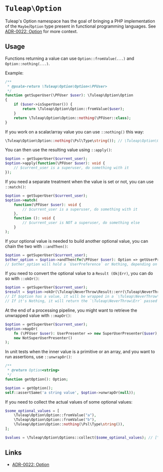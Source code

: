 # `Tuleap\Option`

Tuleap's Option namespace has the goal of bringing a PHP implementation of the `Maybe`/`Option` type present in functional
programming languages. See [ADR-0022: Option][0] for more context.

## Usage

Functions returning a value can use `Option::fromValue(...)` and `Option::nothing(...)`.

Example:

```php
/**
 * @psalm-return \Tuleap\Option\Option<\PFUser>
 */
function getSuperUser(\PFUser $user): \Tuleap\Option\Option
{
    if ($user->isSuperUser()) {
        return \Tuleap\Option\Option::fromValue($user);
    }
    return \Tuleap\Option\Option::nothing(\PFUser::class);
}
```

If you work on a scalar/array value you can use `::nothing()` this way:

```php
\Tuleap\Option\Option::nothing(\Psl\Type\string()); // \Tuleap\Option\Option<string>
```

You can then use the resulting value using `::apply()`:
```php
$option = getSuperUser($current_user);
$option->apply(function(\PFUser $user): void {
    // $current_user is a superuser, do something with it
});
```

If you need a separate treatment when the value is set or not, you can use `::match()`:
```php
$option = getSuperUser($current_user);
$option->match(
    function(\PFUser $user): void {
        // $current_user is a superuser, do something with it
    },
    function (): void {
        // $current_user is NOT a superuser, do something else
    }
);
```

If your optional value is needed to build another optional value, you can chain the two with `::andThen()`:
```php
$option = getSuperUser($current_user);
$other_option = $option->andThen(fn(\PFUser $user): Option => getUserPreference($user));
// $other_option will hold a `UserPreference` or Nothing, depending on the return of the function `getUserPreference`
```

If you need to convert the optional value to a `Result (Ok|Err)`, you can do so with `::okOr()`:
```php
$option = getSuperUser($current_user);
$result = $option->okOr(\Tuleap\NeverThrow\Result::err(\Tuleap\NeverThrow\Fault::fromMessage('Current user is not a super user')));
// If $option has a value, it will be wrapped in a `\Tuleap\NeverThrow\Ok`.
// If it's Nothing, it will return the `\Tuleap\NeverThrow\Err` passed as parameter.
```

At the end of a processing pipeline, you might want to retrieve the unwrapped value with `::mapOr()`:
```php
$option = getSuperUser($current_user);
$option->mapOr(
    fn (\PFUser $user): UserPresenter => new SuperUserPresenter($user),
    new NotSuperUserPresenter()
);
```

In unit tests when the inner value is a primitive or an array, and you want to run assertions, use `::unwrapOr()`:

```php
/**
 * @return Option<string>
 */
function getOption(): Option;

$option = getOption();
self::assertSame('a string value', $option->unwrapOr(null));
```

If you need to collect the actual values of some optional values:

```php
$some_optional_values = [
    \Tuleap\Option\Option::fromValue("a"),
    \Tuleap\Option\Option::fromValue("b"),
    \Tuleap\Option\Option::nothing(\Psl\Type\string()),
];

$values = \Tuleap\Option\Options::collect($some_optional_values); // ["a", "b"]
```

## Links

* [ADR-0022: Option][0]

[0]: ../../../adr/0022-option.md
